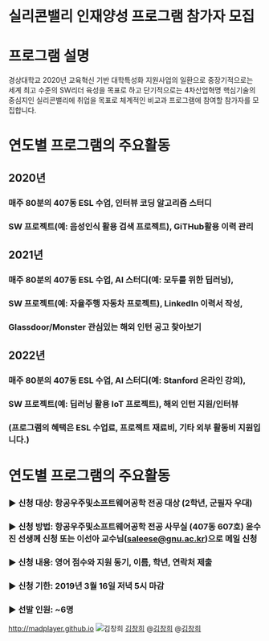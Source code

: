 ---
---

# 실리콘밸리 인재양성 프로그램 참가자 모집


# 프로그램 설명
경상대학교 2020년 교육혁신 기반 대학특성화 지원사업의 일환으로 중장기적으로는 세계 최고 수준의 SW리더 육성을 목표로 하고 단기적으로는 4차산업혁명 핵심기술의 중심지인 실리콘밸리에 취업을 목표로 체계적인 비교과 프로그램에 참여할 참가자를 모집합니다.

# 연도별 프로그램의 주요활동
## 2020년
### 매주 80분의 407동 ESL 수업, 인터뷰 코딩 알고리즘 스터디
### SW 프로젝트(예: 음성인식 활용 검색 프로젝트), GiTHub활용 이력 관리
## 2021년
### 매주 80분의 407동 ESL 수업, AI 스터디(예: 모두를 위한 딥러닝),
### SW 프로젝트(예: 자율주행 자동차 프로젝트), LinkedIn 이력서 작성,
### Glassdoor/Monster 관심있는 해외 인턴 공고 찾아보기

## 2022년
### 매주 80분의 407동 ESL 수업, AI 스터디(예: Stanford 온라인 강의),
### SW 프로젝트(예: 딥러닝 활용 IoT 프로젝트), 해외 인턴 지원/인터뷰

### (프로그램의 혜택은 ESL 수업료, 프로젝트 재료비, 기타 외부 활동비 지원입니다.)

# 연도별 프로그램의 주요활동
### ▶ 신청 대상: 항공우주및소프트웨어공학 전공 대상 (2학년, 군필자 우대)
### ▶ 신청 방법: 항공우주및소프트웨어공학 전공 사무실 (407동 607호) 윤수진 선생께 신청 또는 이선아 교수님(saleese@gnu.ac.kr)으로 메일 신청
### ▶ 신청 내용: 영어 점수와 지원 동기, 이름, 학년, 연락처 제출
### ▶ 신청 기한: 2019년 3월 16일 저녁 5시 마감
### ▶ 선발 인원: ~6명

<http://madplayer.github.io>
![김창희](http://madplayer.github.io)
[김창희](http://madplayer.github.io)
@[김창희](http://madplayer.github.io)
@[김창희](madplayer.github.io)
